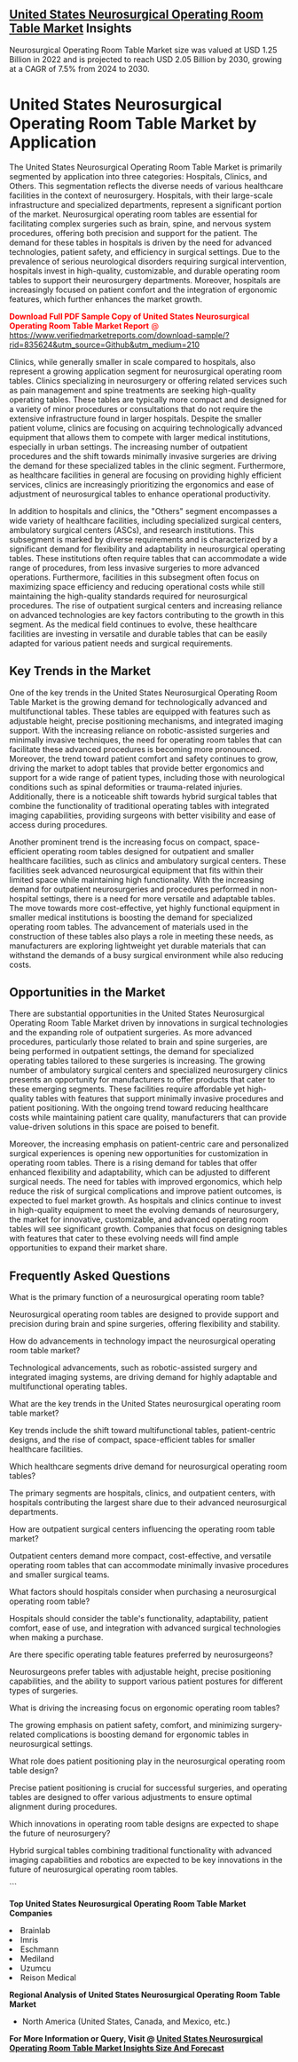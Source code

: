 <h2><a href="https://www.verifiedmarketreports.com/download-sample/?rid=835624&amp;utm_source=Github&amp;utm_medium=210" target="_blank">United States Neurosurgical Operating Room Table Market</a> Insights</h2><p>Neurosurgical Operating Room Table Market size was valued at USD 1.25 Billion in 2022 and is projected to reach USD 2.05 Billion by 2030, growing at a CAGR of 7.5% from 2024 to 2030.</p><p><h1>United States Neurosurgical Operating Room Table Market by Application</h1><p>The United States Neurosurgical Operating Room Table Market is primarily segmented by application into three categories: Hospitals, Clinics, and Others. This segmentation reflects the diverse needs of various healthcare facilities in the context of neurosurgery. Hospitals, with their large-scale infrastructure and specialized departments, represent a significant portion of the market. Neurosurgical operating room tables are essential for facilitating complex surgeries such as brain, spine, and nervous system procedures, offering both precision and support for the patient. The demand for these tables in hospitals is driven by the need for advanced technologies, patient safety, and efficiency in surgical settings. Due to the prevalence of serious neurological disorders requiring surgical intervention, hospitals invest in high-quality, customizable, and durable operating room tables to support their neurosurgery departments. Moreover, hospitals are increasingly focused on patient comfort and the integration of ergonomic features, which further enhances the market growth.<p><span class=""><span style="color: #ff0000;"><strong>Download Full PDF Sample Copy of United States Neurosurgical Operating Room Table Market Report</strong> @ </span><a href="https://www.verifiedmarketreports.com/download-sample/?rid=835624&amp;utm_source=Github&amp;utm_medium=210" target="_blank">https://www.verifiedmarketreports.com/download-sample/?rid=835624&amp;utm_source=Github&amp;utm_medium=210</a></span></p></p><p>Clinics, while generally smaller in scale compared to hospitals, also represent a growing application segment for neurosurgical operating room tables. Clinics specializing in neurosurgery or offering related services such as pain management and spine treatments are seeking high-quality operating tables. These tables are typically more compact and designed for a variety of minor procedures or consultations that do not require the extensive infrastructure found in larger hospitals. Despite the smaller patient volume, clinics are focusing on acquiring technologically advanced equipment that allows them to compete with larger medical institutions, especially in urban settings. The increasing number of outpatient procedures and the shift towards minimally invasive surgeries are driving the demand for these specialized tables in the clinic segment. Furthermore, as healthcare facilities in general are focusing on providing highly efficient services, clinics are increasingly prioritizing the ergonomics and ease of adjustment of neurosurgical tables to enhance operational productivity.<p>In addition to hospitals and clinics, the "Others" segment encompasses a wide variety of healthcare facilities, including specialized surgical centers, ambulatory surgical centers (ASCs), and research institutions. This subsegment is marked by diverse requirements and is characterized by a significant demand for flexibility and adaptability in neurosurgical operating tables. These institutions often require tables that can accommodate a wide range of procedures, from less invasive surgeries to more advanced operations. Furthermore, facilities in this subsegment often focus on maximizing space efficiency and reducing operational costs while still maintaining the high-quality standards required for neurosurgical procedures. The rise of outpatient surgical centers and increasing reliance on advanced technologies are key factors contributing to the growth in this segment. As the medical field continues to evolve, these healthcare facilities are investing in versatile and durable tables that can be easily adapted for various patient needs and surgical requirements.</p><h2>Key Trends in the Market</h2><p>One of the key trends in the United States Neurosurgical Operating Room Table Market is the growing demand for technologically advanced and multifunctional tables. These tables are equipped with features such as adjustable height, precise positioning mechanisms, and integrated imaging support. With the increasing reliance on robotic-assisted surgeries and minimally invasive techniques, the need for operating room tables that can facilitate these advanced procedures is becoming more pronounced. Moreover, the trend toward patient comfort and safety continues to grow, driving the market to adopt tables that provide better ergonomics and support for a wide range of patient types, including those with neurological conditions such as spinal deformities or trauma-related injuries. Additionally, there is a noticeable shift towards hybrid surgical tables that combine the functionality of traditional operating tables with integrated imaging capabilities, providing surgeons with better visibility and ease of access during procedures.</p><p>Another prominent trend is the increasing focus on compact, space-efficient operating room tables designed for outpatient and smaller healthcare facilities, such as clinics and ambulatory surgical centers. These facilities seek advanced neurosurgical equipment that fits within their limited space while maintaining high functionality. With the increasing demand for outpatient neurosurgeries and procedures performed in non-hospital settings, there is a need for more versatile and adaptable tables. The move towards more cost-effective, yet highly functional equipment in smaller medical institutions is boosting the demand for specialized operating room tables. The advancement of materials used in the construction of these tables also plays a role in meeting these needs, as manufacturers are exploring lightweight yet durable materials that can withstand the demands of a busy surgical environment while also reducing costs.</p><h2>Opportunities in the Market</h2><p>There are substantial opportunities in the United States Neurosurgical Operating Room Table Market driven by innovations in surgical technologies and the expanding role of outpatient surgeries. As more advanced procedures, particularly those related to brain and spine surgeries, are being performed in outpatient settings, the demand for specialized operating tables tailored to these surgeries is increasing. The growing number of ambulatory surgical centers and specialized neurosurgery clinics presents an opportunity for manufacturers to offer products that cater to these emerging segments. These facilities require affordable yet high-quality tables with features that support minimally invasive procedures and patient positioning. With the ongoing trend toward reducing healthcare costs while maintaining patient care quality, manufacturers that can provide value-driven solutions in this space are poised to benefit.<p>Moreover, the increasing emphasis on patient-centric care and personalized surgical experiences is opening new opportunities for customization in operating room tables. There is a rising demand for tables that offer enhanced flexibility and adaptability, which can be adjusted to different surgical needs. The need for tables with improved ergonomics, which help reduce the risk of surgical complications and improve patient outcomes, is expected to fuel market growth. As hospitals and clinics continue to invest in high-quality equipment to meet the evolving demands of neurosurgery, the market for innovative, customizable, and advanced operating room tables will see significant growth. Companies that focus on designing tables with features that cater to these evolving needs will find ample opportunities to expand their market share.</p><h2>Frequently Asked Questions</h2><p>What is the primary function of a neurosurgical operating room table?</p><p>Neurosurgical operating room tables are designed to provide support and precision during brain and spine surgeries, offering flexibility and stability.</p><p>How do advancements in technology impact the neurosurgical operating room table market?</p><p>Technological advancements, such as robotic-assisted surgery and integrated imaging systems, are driving demand for highly adaptable and multifunctional operating tables.</p><p>What are the key trends in the United States neurosurgical operating room table market?</p><p>Key trends include the shift toward multifunctional tables, patient-centric designs, and the rise of compact, space-efficient tables for smaller healthcare facilities.</p><p>Which healthcare segments drive demand for neurosurgical operating room tables?</p><p>The primary segments are hospitals, clinics, and outpatient centers, with hospitals contributing the largest share due to their advanced neurosurgical departments.</p><p>How are outpatient surgical centers influencing the operating room table market?</p><p>Outpatient centers demand more compact, cost-effective, and versatile operating room tables that can accommodate minimally invasive procedures and smaller surgical teams.</p><p>What factors should hospitals consider when purchasing a neurosurgical operating room table?</p><p>Hospitals should consider the table's functionality, adaptability, patient comfort, ease of use, and integration with advanced surgical technologies when making a purchase.</p><p>Are there specific operating table features preferred by neurosurgeons?</p><p>Neurosurgeons prefer tables with adjustable height, precise positioning capabilities, and the ability to support various patient postures for different types of surgeries.</p><p>What is driving the increasing focus on ergonomic operating room tables?</p><p>The growing emphasis on patient safety, comfort, and minimizing surgery-related complications is boosting demand for ergonomic tables in neurosurgical settings.</p><p>What role does patient positioning play in the neurosurgical operating room table design?</p><p>Precise patient positioning is crucial for successful surgeries, and operating tables are designed to offer various adjustments to ensure optimal alignment during procedures.</p><p>Which innovations in operating room table designs are expected to shape the future of neurosurgery?</p><p>Hybrid surgical tables combining traditional functionality with advanced imaging capabilities and robotics are expected to be key innovations in the future of neurosurgical operating room tables.</p>```</p><p><strong>Top United States Neurosurgical Operating Room Table Market Companies</strong></p><div data-test-id=""><p><li>Brainlab</li><li> Imris</li><li> Eschmann</li><li> Mediland</li><li> Uzumcu</li><li> Reison Medical</li></p><div><strong>Regional Analysis of&nbsp;United States Neurosurgical Operating Room Table Market</strong></div><ul><li dir="ltr"><p dir="ltr">North America&nbsp;(United States, Canada, and Mexico, etc.)</p></li></ul><p><strong>For More Information or Query, Visit @&nbsp;</strong><strong><a href="https://www.verifiedmarketreports.com/product/neurosurgical-operating-room-table-market/?utm_source=Github&amp;utm_medium=210" target="_blank">United States Neurosurgical Operating Room Table Market Insights Size And Forecast</a></strong></p></div>
